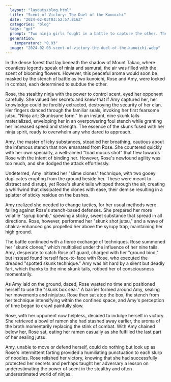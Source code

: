 ```yaml
---
  layout: "layouts/blog.html"
  title: "Scent of Victory: The Duel of the Kunoichi"
  date: "2024-02-03T03:52:57.816Z"
  categories: "blog"
  tags: "gpt"
  prompt: "Two ninja girls fought in a battle to capture the other. They both understood if they fell unconscious they'd most likely have all their knowledge tortured out of them.\r\n\r\nThe first ninja girls name was rose, and her specialty was controlling her scent. Most of the time she smelled like roses but she could change the smell in an instant. She knew 5 offensive ninjutsu techniques. The first was called \"Ninja art:Skunksune form\" this technique would produce 9 skunk tails, amplifying the stench any foul scent she could produce by 10 times, and would make her super fast and super strong. Her second was called \"skunk clones\", which produced 3 copies of herself that if hit by a major attack would explode into a skunky fart, if she had 9 skunk tails it instead produces 30 clones. Her 3rd jutsu was known as \"skunk shot jutsu\" which released a wave of chakra enhanced fart gas behind her, which was strong enough to knock out most Shinobi, if she had 9 skunk tails the gas would also gain the ability to paralyze people who smelled it. Her 4th jutsu was called the spotted skunk technique, which was a counter to any physical rushes, when performed the target would end up where their face snug against roses butt, and would soon be hit with a noxious silent but deadly fart, if she has 9 skunk tails this attack instantly knocks the foe out. The final just she possessed was the forbidden \"skunk box seal\" which trapped the opponent in a barrier, which seals their ninjutsu, the sealer then sits on the box and repeatedly farts into it, if rose has 9 tails the box also slows the perception of time for all inside it.\r\n\r\nAmy roses opponent is also a Shinobi, focusing on icky substances. Her first jutsu is known as \"toad mucus shot\" where she fires a massive glob of toad mucus from her mouth in an attempt to bind you. Her second is called slime clones, which creates 2 slime clones that when hit explode into sticky slime. Her third is called syrup bomb which has her fire sticking syrup in every direction. Her 4th is called \"ground bind\" where she charges at her target and if she manages to catch her unimpeded slams a person onto the ground where mud comes forth trapping them. Her final jutsu is called \"last kiss\" if she manages to kiss a target on the lips she can activate last kiss, which completely disables their ability to move and changes all spit in their maw into skunk spray.\r\n\r\nThe story ends with Amy chained up, her face looking straight up as rose sat on her while eating ramen and farting on her face."
  generation: 
    temperature: "0.93"
  image: "2024-02-03-scent-of-victory-the-duel-of-the-kunoichi.webp"
---
```

In the dense forest that lay beneath the shadow of Mount Takao, where countless legends speak of ninja and samurai, the air was filled with the scent of blooming flowers. However, this peaceful aroma would soon be masked by the stench of battle as two kunoichi, Rose and Amy, were locked in combat, each determined to subdue the other.

Rose, the stealthy ninja with the power to control scent, eyed her opponent carefully. She valued her secrets and knew that if Amy captured her, her knowledge could be forcibly extracted, destroying the security of her clan. Her fingers danced through the familiar seals, invoking her first fearsome jutsu, "Ninja art: Skunksune form." In an instant, nine skunk tails materialized, enveloping her in an overpowering foul stench while granting her increased speed and strength. The essence of the skunk fused with her ninja spirit, ready to overwhelm any who dared to approach.

Amy, the master of icky substances, steadied her breathing, cautious about the infamous stench that now emanated from Rose. She countered quickly with her own specialty, a well-aimed "toad mucus shot" that flew towards Rose with the intent of binding her. However, Rose's newfound agility was too much, and she dodged the attack effortlessly.

Undeterred, Amy initiated her "slime clones" technique, with two gooey duplicates erupting from the ground beside her. These were meant to distract and disrupt, yet Rose's skunk tails whipped through the air, creating a whirlwind that dissipated the clones with ease, their demise resulting in a splatter of sticky residue on the bushes.

Amy realized she needed to change tactics, for her usual methods were failing against Rose's stench-based defenses. She prepared her more volatile "syrup bomb," spewing a sticky, sweet substance that spread in all directions. Rose, however, performed her "skunk shot jutsu," and a wave of chakra-enhanced gas propelled her above the syrupy trap, maintaining her high ground.

The battle continued with a fierce exchange of techniques. Rose summoned her "skunk clones," which multiplied under the influence of her nine tails. Amy, desperate to catch Rose off guard, charged with her "ground bind," but instead found herself face-to-face with Rose, who executed the dreaded "spotted skunk technique." Amy was hit hard by a silent but deadly fart, which thanks to the nine skunk tails, robbed her of consciousness momentarily.

As Amy laid on the ground, dazed, Rose wasted no time and positioned herself to use the "skunk box seal." A barrier formed around Amy, sealing her movements and ninjutsu. Rose then sat atop the box, the stench from her technique intensifying within the confined space, and Amy's perception of time began to crawl painfully slow.

Rose, with her opponent now helpless, decided to indulge herself in victory. She retrieved a bowl of ramen she had stashed away earlier, the aroma of the broth momentarily replacing the stink of combat. With Amy chained below her, Rose sat, eating her ramen casually as she fulfilled the last part of her sealing jutsu.

Amy, unable to move or defend herself, could do nothing but look up as Rose's intermittent farting provided a humiliating punctuation to each slurp of noodles. Rose relished her victory, knowing that she had successfully protected her secrets and perhaps taught her adversary a lesson on underestimating the power of scent in the stealthy and often underestimated world of ninjas.
